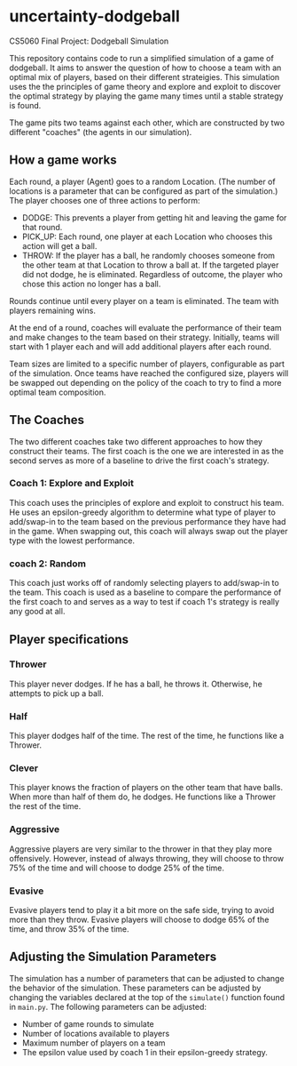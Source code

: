 # uncertainty-dodgeball
CS5060 Final Project: Dodgeball Simulation

This repository contains code to run a simplified simulation of a game of dodgeball. It aims to answer the question of how to choose a team with an optimal mix of players, based on their different strateigies. This simulation uses the the principles of game theory and explore and exploit to discover the optimal strategy by playing the game many times until a stable strategy is found.

The game pits two teams against each other, which are constructed by two different "coaches" (the agents in our simulation).

## How a game works
Each round, a player (Agent) goes to a random Location. (The number of locations is a parameter that can be configured as part of the simulation.) The player chooses one of three actions to perform:
- DODGE: This prevents a player from getting hit and leaving the game for that round.
- PICK_UP: Each round, one player at each Location who chooses this action will get a ball.
- THROW: If the player has a ball, he randomly chooses someone from the other team at that Location to throw a ball at. If the targeted player did not dodge, he is eliminated. Regardless of outcome, the player who chose this action no longer has a ball.

Rounds continue until every player on a team is eliminated. The team with players remaining wins.

At the end of a round, coaches will evaluate the performance of their team and make changes to the team based on their strategy. Initially, teams will start with 1 player each and will add additional players after each round.

Team sizes are limited to a specific number of players, configurable as part of the simulation. Once teams have reached the configured size, players will be swapped out depending on the policy of the coach to try to find a more optimal team composition.

## The Coaches

The two different coaches take two different approaches to how they construct their teams. The first coach is the one we are interested in as the second serves as more of a baseline to drive the first coach's strategy.

### Coach 1: Explore and Exploit

This coach uses the principles of explore and exploit to construct his team. He uses an epsilon-greedy algorithm to determine what type of player to add/swap-in to the team based on the previous performance they have had in the game. When swapping out, this coach will always swap out the player type with the lowest performance.

### coach 2: Random

This coach just works off of randomly selecting players to add/swap-in to the team. This coach is used as a baseline to compare the performance of the first coach to and serves as a way to test if coach 1's strategy is really any good at all.

## Player specifications
### Thrower
This player never dodges. If he has a ball, he throws it. Otherwise, he attempts to pick up a ball.

### Half
This player dodges half of the time. The rest of the time, he functions like a Thrower.

### Clever
This player knows the fraction of players on the other team that have balls. When more than half of them do, he dodges. He functions like a Thrower the rest of the time.

### Aggressive
Aggressive players are very similar to the thrower in that they play more offensively. However, instead of always throwing, they will choose to throw 75% of the time and will choose to dodge 25% of the time.

### Evasive
Evasive players tend to play it a bit more on the safe side, trying to avoid more than they throw. Evasive players will choose to dodge 65% of the time, and throw 35% of the time.

## Adjusting the Simulation Parameters
The simulation has a number of parameters that can be adjusted to change the behavior of the simulation. These parameters can be adjusted by changing the variables declared at the top of the `simulate()` function found in `main.py`. The following parameters can be adjusted:

- Number of game rounds to simulate
- Number of locations available to players
- Maximum number of players on a team
- The epsilon value used by coach 1 in their epsilon-greedy strategy.

